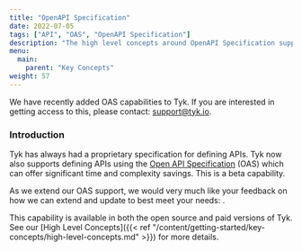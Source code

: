 ```yaml
---
title: "OpenAPI Specification"
date: 2022-07-05
tags: ["API", "OAS", "OpenAPI Specification"]
description: "The high level concepts around OpenAPI Specification support in Tyk"
menu:
  main:
    parent: "Key Concepts"
weight: 57
---
```

We have recently added OAS capabilities to Tyk. If you are interested in getting access to this, please contact: [support@tyk.io](<mailto:support@tyk.io?subject=OAS Capabilities>).

### Introduction

Tyk has always had a proprietary specification for defining APIs. Tyk now also supports defining APIs using the [Open API Specification](https://swagger.io/specification/) (OAS) which can offer significant time and complexity savings. This is a beta capability.

As we extend our OAS support, we would very much like your feedback on how we can extend and update  to best meet your needs: <link to appropriate topic in community> .

This capability is available in both the open source and paid versions of Tyk. See our [High Level Concepts]({{< ref "/content/getting-started/key-concepts/high-level-concepts.md" >}}) for more details.

